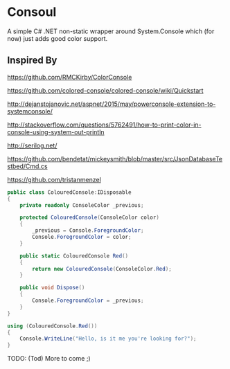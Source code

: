 # Consoul

A simple C# .NET non-static wrapper around System.Console which (for now) just adds good color support.

## Inspired By

https://github.com/RMCKirby/ColorConsole

https://github.com/colored-console/colored-console/wiki/Quickstart

http://dejanstojanovic.net/aspnet/2015/may/powerconsole-extension-to-systemconsole/

http://stackoverflow.com/questions/5762491/how-to-print-color-in-console-using-system-out-println

http://serilog.net/

https://github.com/bendetat/mickeysmith/blob/master/src/JsonDatabaseTestbed/Cmd.cs

https://github.com/tristanmenzel

```C#
public class ColouredConsole:IDisposable
{
    private readonly ConsoleColor _previous;

    protected ColouredConsole(ConsoleColor color)
    {
        _previous = Console.ForegroundColor;
        Console.ForegroundColor = color;
    }

    public static ColouredConsole Red()
    {
        return new ColouredConsole(ConsoleColor.Red);
    }

    public void Dispose()
    {
        Console.ForegroundColor = _previous;
    }
}
```

```C#
using (ColouredConsole.Red())
{
    Console.WriteLine("Hello, is it me you're looking for?");
}
```

TODO: (Tod) More to come ;)
